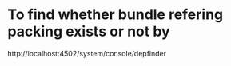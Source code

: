 To find whether bundle refering packing exists or not by
========================================================

http://localhost:4502/system/console/depfinder

